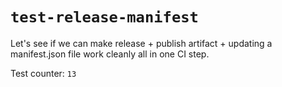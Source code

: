 # `test-release-manifest`

Let's see if we can make release + publish artifact + updating a manifest.json file work cleanly all in one CI step.

Test counter: `13`
